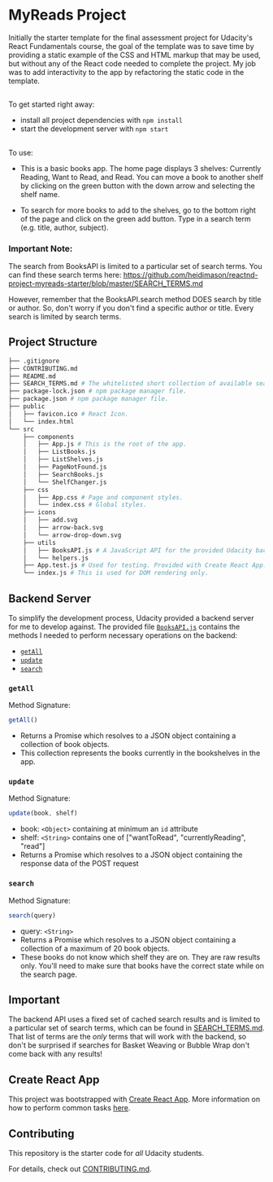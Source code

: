 # MyReads Project

Initially the starter template for the final assessment project for Udacity's React Fundamentals course, the goal of the template was to save time by providing a static example of the CSS and HTML markup that may be used, but without any of the React code needed to complete the project. My job was to add interactivity to the app by refactoring the static code in the template.

##

To get started right away:

* install all project dependencies with `npm install`
* start the development server with `npm start`

##

To use:

* This is a basic books app.  The home page displays 3 shelves: Currently Reading, Want to Read, and Read. You can move a book to another shelf by clicking on the green button with the down arrow and selecting the shelf name.

* To search for more books to add to the shelves, go to the bottom right of the page and click on the green add button. Type in a search term (e.g. title, author, subject).

### Important Note: ###
The search from BooksAPI is limited to a particular set of search terms.
You can find these search terms here:
https://github.com/heidimason/reactnd-project-myreads-starter/blob/master/SEARCH_TERMS.md

However, remember that the BooksAPI.search method DOES search by title or author.
So, don't worry if you don't find a specific author or title. Every search is limited by search terms.

## Project Structure
```bash
├── .gitignore
├── CONTRIBUTING.md
├── README.md
├── SEARCH_TERMS.md # The whitelisted short collection of available search terms to use with the app.
├── package-lock.json # npm package manager file.
├── package.json # npm package manager file.
├── public
│   ├── favicon.ico # React Icon.
│   └── index.html
└── src
    ├── components
    │   ├── App.js # This is the root of the app.
    │   ├── ListBooks.js
    │   ├── ListShelves.js
    │   ├── PageNotFound.js
    │   ├── SearchBooks.js
    │   └── ShelfChanger.js
    ├── css
    │   ├── App.css # Page and component styles.
    │   └── index.css # Global styles.
    ├── icons
    │   ├── add.svg
    │   ├── arrow-back.svg
    │   └── arrow-drop-down.svg
    ├── utils
    │   ├── BooksAPI.js # A JavaScript API for the provided Udacity backend. Instructions for the methods are below.
    │   └── helpers.js
    ├── App.test.js # Used for testing. Provided with Create React App.
    └── index.js # This is used for DOM rendering only.
```

## Backend Server

To simplify the development process, Udacity provided a backend server for me to develop against. The provided file [`BooksAPI.js`](src/BooksAPI.js) contains the methods I needed to perform necessary operations on the backend:

* [`getAll`](#getall)
* [`update`](#update)
* [`search`](#search)

### `getAll`

Method Signature:

```js
getAll()
```

* Returns a Promise which resolves to a JSON object containing a collection of book objects.
* This collection represents the books currently in the bookshelves in the app.

### `update`

Method Signature:

```js
update(book, shelf)
```

* book: `<Object>` containing at minimum an `id` attribute
* shelf: `<String>` contains one of ["wantToRead", "currentlyReading", "read"]
* Returns a Promise which resolves to a JSON object containing the response data of the POST request

### `search`

Method Signature:

```js
search(query)
```

* query: `<String>`
* Returns a Promise which resolves to a JSON object containing a collection of a maximum of 20 book objects.
* These books do not know which shelf they are on. They are raw results only. You'll need to make sure that books have the correct state while on the search page.

## Important
The backend API uses a fixed set of cached search results and is limited to a particular set of search terms, which can be found in [SEARCH_TERMS.md](SEARCH_TERMS.md). That list of terms are the _only_ terms that will work with the backend, so don't be surprised if searches for Basket Weaving or Bubble Wrap don't come back with any results!

## Create React App

This project was bootstrapped with [Create React App](https://github.com/facebookincubator/create-react-app). More information on how to perform common tasks [here](https://github.com/facebookincubator/create-react-app/blob/master/packages/react-scripts/template/README.md).

## Contributing

This repository is the starter code for _all_ Udacity students.

For details, check out [CONTRIBUTING.md](CONTRIBUTING.md).

